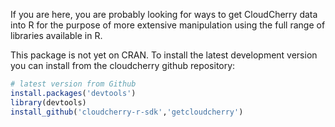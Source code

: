 If you are here, you are probably looking for ways to get CloudCherry data into R for the purpose of more extensive manipulation using the full range of libraries available in R. 

This package is not yet on CRAN. To install the latest development version you can install from the cloudcherry github repository:

``` r
# latest version from Github
install.packages('devtools')
library(devtools)
install_github('cloudcherry-r-sdk','getcloudcherry')
```
